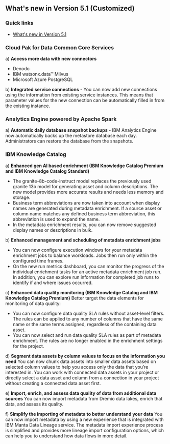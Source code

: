## What's new in Version 5.1 (Customized)
### Quick links
- [What's new in Version 5.1](https://www.ibm.com/docs/en/software-hub/5.1.x?topic=overview-whats-new#whats-new__50__title__1)

### Cloud Pak for Data Common Core Services
a) **Access more data with new connectors** 
   - Denodo
   - IBM watsonx.data™ Milvus
   - Microsoft Azure PostgreSQL

b) **Integrated service connections** - You can now add new connections using the information from existing service instances. This means that parameter values for the new connection can be automatically filled in from the existing instance.

### Analytics Engine powered by Apache Spark
a) **Automatic daily database snapshot backups** - IBM Analytics Engine now automatically backs up the metastore database each day. Administrators can restore the database from the snapshots.

### IBM Knowledge Catalog
a) **Enhanced gen AI based enrichment (IBM Knowledge Catalog Premium and IBM Knowledge Catalog Standard)**
- The granite-8b-code-instruct model replaces the previously used granite 13b model for generating asset and column descriptions. The new model provides more accurate results and needs less memory and storage.
- Business term abbreviations are now taken into account when display names are generated during metadata enrichment. If a source asset or column name matches any defined business term abbreviation, this abbreviation is used to expand the name.
- In the metadata enrichment results, you can now remove suggested display names or descriptions in bulk.

b) **Enhanced management and scheduling of metadata enrichment jobs**
- You can now configure execution windows for your metadata enrichment jobs to balance workloads. Jobs then run only within the configured time frames.
- On the new run metrics dashboard, you can monitor the progress of the individual enrichment tasks for an active metadata enrichment job run. In addition, you can explore run information for completed job runs to identify if and where issues occurred.

c) **Enhanced data quality monitoring (IBM Knowledge Catalog and IBM Knowledge Catalog Premium)**
Better target the data elements for monitoring of data quality:
- You can now configure data quality SLA rules without asset-level filters. The rules can be applied to any number of columns that have the same name or the same terms assigned, regardless of the containing data asset.
- You can now select and run data quality SLA rules as part of metadata enrichment. The rules are no longer enabled in the enrichment settings for the project.

d) **Segment data assets by column values to focus on the information you need**
You can now chunk data assets into smaller data assets based on selected column values to help you access only the data that you’re interested in. You can work with connected data assets in your project or directly select a data asset and column from a connection in your project without creating a connected data asset first.

e) **Import, enrich, and assess data quality of data from additional data sources**
You can now import metadata from Dremio data lakes, enrich that data, and assess its quality.

f) **Simplify the importing of metadata to better understand your data**
You can now import metadata by using a new experience that is integrated with IBM Manta Data Lineage service. The metadata import experience process is simplified and provides more lineage import configuration options, which can help you to understand how data flows in more detail.
